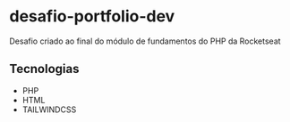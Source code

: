 # desafio-portfolio-dev

Desafio criado ao final do módulo de fundamentos do PHP da Rocketseat

## Tecnologias
- PHP
- HTML
- TAILWINDCSS